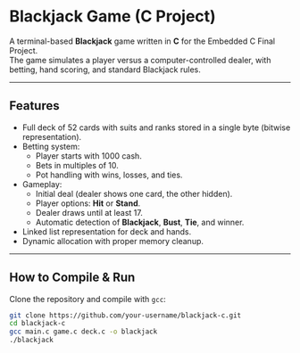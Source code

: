 # Blackjack Game (C Project)

A terminal-based **Blackjack** game written in **C** for the Embedded C Final Project.  
The game simulates a player versus a computer-controlled dealer, with betting, hand scoring, and standard Blackjack rules.

---

## Features
- Full deck of 52 cards with suits and ranks stored in a single byte (bitwise representation).
- Betting system:
  - Player starts with 1000 cash.
  - Bets in multiples of 10.
  - Pot handling with wins, losses, and ties.
- Gameplay:
  - Initial deal (dealer shows one card, the other hidden).
  - Player options: **Hit** or **Stand**.
  - Dealer draws until at least 17.
  - Automatic detection of **Blackjack**, **Bust**, **Tie**, and winner.
- Linked list representation for deck and hands.
- Dynamic allocation with proper memory cleanup.

---

## How to Compile & Run
Clone the repository and compile with `gcc`:

```bash
git clone https://github.com/your-username/blackjack-c.git
cd blackjack-c
gcc main.c game.c deck.c -o blackjack
./blackjack
